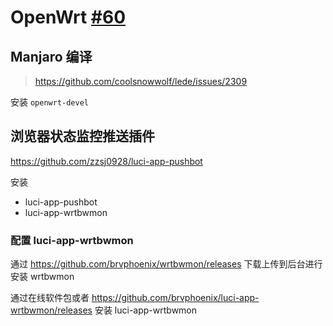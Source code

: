 # OpenWrt [#60](https://github.com/vhxubo/blog/issues/60)

## Manjaro 编译
> https://github.com/coolsnowwolf/lede/issues/2309

安装 `openwrt-devel`

## 浏览器状态监控推送插件

https://github.com/zzsj0928/luci-app-pushbot

安装

- luci-app-pushbot
- luci-app-wrtbwmon

### 配置 luci-app-wrtbwmon

通过 https://github.com/brvphoenix/wrtbwmon/releases 下载上传到后台进行安装 wrtbwmon

通过在线软件包或者 https://github.com/brvphoenix/luci-app-wrtbwmon/releases 安装 luci-app-wrtbwmon